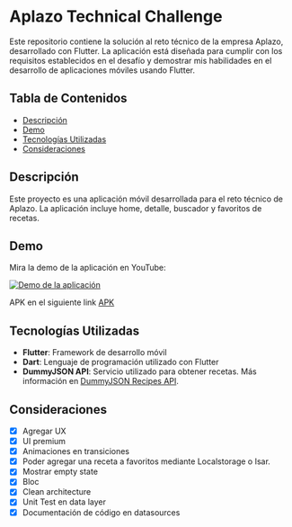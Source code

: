 # Aplazo Technical Challenge

Este repositorio contiene la solución al reto técnico de la empresa Aplazo, desarrollado con Flutter. La aplicación está diseñada para cumplir con los requisitos establecidos en el desafío y demostrar mis habilidades en el desarrollo de aplicaciones móviles usando Flutter.

## Tabla de Contenidos

- [Descripción](#descripción)
- [Demo](#demo)
- [Tecnologías Utilizadas](#tecnologías-utilizadas)
- [Consideraciones](#consideraciones)

## Descripción

Este proyecto es una aplicación móvil desarrollada para el reto técnico de Aplazo. La aplicación incluye home, detalle, buscador y favoritos de recetas.

## Demo

Mira la demo de la aplicación en YouTube:

[![Demo de la aplicación](https://img.youtube.com/vi/qVa3vYTcI5M/0.jpg)](https://youtu.be/qVa3vYTcI5M)

APK en el siguiente link [APK](https://drive.google.com/drive/folders/1S_-TbBSSHUQr5pD7ChILHQcH9Uc8X2WS?usp=sharing)

## Tecnologías Utilizadas

- **Flutter**: Framework de desarrollo móvil
- **Dart**: Lenguaje de programación utilizado con Flutter
- **DummyJSON API**: Servicio utilizado para obtener recetas. Más información en [DummyJSON Recipes API](https://dummyjson.com/docs/recipes).

## Consideraciones

- [x] Agregar UX
- [x] UI premium
- [x] Animaciones en transiciones
- [x] Poder agregar una receta a favoritos mediante Localstorage o Isar.
- [x] Mostrar empty state
- [x] Bloc
- [x] Clean architecture
- [x] Unit Test en data layer
- [x] Documentación de código en datasources
